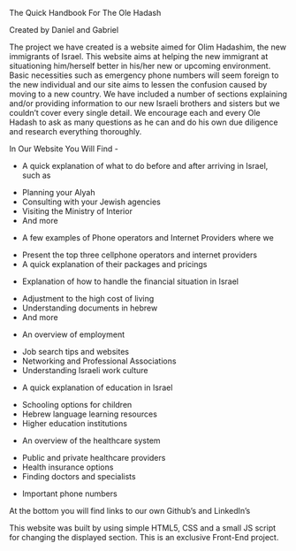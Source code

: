 The Quick Handbook For The Ole Hadash

Created by Daniel and Gabriel

The project we have created is a website aimed for Olim Hadashim, the new immigrants of Israel. This website aims at helping the new immigrant at situationing him/herself better in his/her new or upcoming environment. Basic necessities such as emergency phone numbers will seem foreign to the new individual and our site aims to lessen the confusion caused by moving to a new country. 
We have included a number of sections explaining and/or providing information to our new Israeli brothers and sisters but we couldn’t cover every single detail. We encourage each and every Ole Hadash to ask as many questions as he can and do his own due diligence and research everything thoroughly.



In Our Website You Will Find -

* A quick explanation of what to do before and after arriving in Israel, such as 
 - Planning your Alyah
 - Consulting with your Jewish agencies
 - Visiting the Ministry of Interior
 - And more
* A few examples of Phone operators and Internet Providers where we 
 - Present the top three cellphone operators and internet providers
 - A quick explanation of their packages and pricings
* Explanation of how to handle the financial situation in Israel
 - Adjustment to the high cost of living 
 - Understanding documents in hebrew
 - And more
* An overview of employment 
 - Job search tips and websites 
 - Networking and Professional Associations 
 - Understanding Israeli work culture
* A quick explanation of education in Israel
 - Schooling options for children
 - Hebrew language learning resources
 - Higher education institutions
* An overview of the healthcare system 
 - Public and private healthcare providers
 - Health insurance options
 - Finding doctors and specialists
* Important phone numbers

At the bottom you will find links to our own Github’s and LinkedIn’s


This website was built by using simple HTML5, CSS and a small JS script for changing the displayed section. 
This is an exclusive Front-End project.


